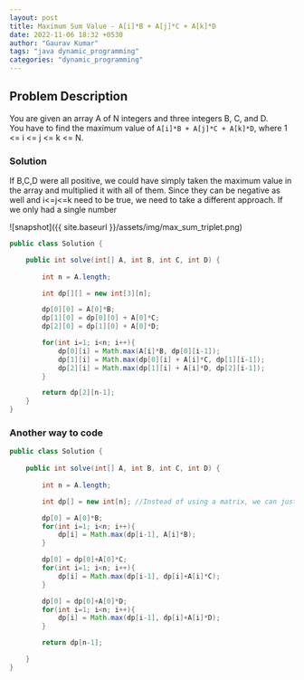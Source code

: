 ```yaml
---
layout: post
title: Maximum Sum Value - A[i]*B + A[j]*C + A[k]*D
date: 2022-11-06 18:32 +0530
author: "Gaurav Kumar"
tags: "java dynamic_programming"
categories: "dynamic_programming"
---
```


## Problem Description

You are given an array A of N integers and three integers B, C, and D.  
You have to find the maximum value of ```A[i]*B + A[j]*C + A[k]*D```, where 1 <= i <= j <= k <= N.  

### Solution

If B,C,D were all positive, we could have simply taken the maximum value in the array and multiplied it with all of them. Since they can be negative as well and i<=j<=k need to be true, we need to take a different approach. If we only had a single number

![snapshot]({{ site.baseurl }}/assets/img/max_sum_triplet.png)

```java
public class Solution {

    public int solve(int[] A, int B, int C, int D) {
        
        int n = A.length;

        int dp[][] = new int[3][n];

        dp[0][0] = A[0]*B;
        dp[1][0] = dp[0][0] + A[0]*C;
        dp[2][0] = dp[1][0] + A[0]*D;

        for(int i=1; i<n; i++){
            dp[0][i] = Math.max(A[i]*B, dp[0][i-1]);
            dp[1][i] = Math.max(dp[0][i] + A[i]*C, dp[1][i-1]); 
            dp[2][i] = Math.max(dp[1][i] + A[i]*D, dp[2][i-1]); 
        }

        return dp[2][n-1];
    }
}
```

### Another way to code

```java
public class Solution {
    
    public int solve(int[] A, int B, int C, int D) {
        
        int n = A.length;

        int dp[] = new int[n]; //Instead of using a matrix, we can just use a dp array of size N.

        dp[0] = A[0]*B;
        for(int i=1; i<n; i++){
            dp[i] = Math.max(dp[i-1], A[i]*B);
        }

        dp[0] = dp[0]+A[0]*C;
        for(int i=1; i<n; i++){
            dp[i] = Math.max(dp[i-1], dp[i]+A[i]*C);
        }

        dp[0] = dp[0]+A[0]*D;
        for(int i=1; i<n; i++){
            dp[i] = Math.max(dp[i-1], dp[i]+A[i]*D);
        }

        return dp[n-1];

    }
}
```
